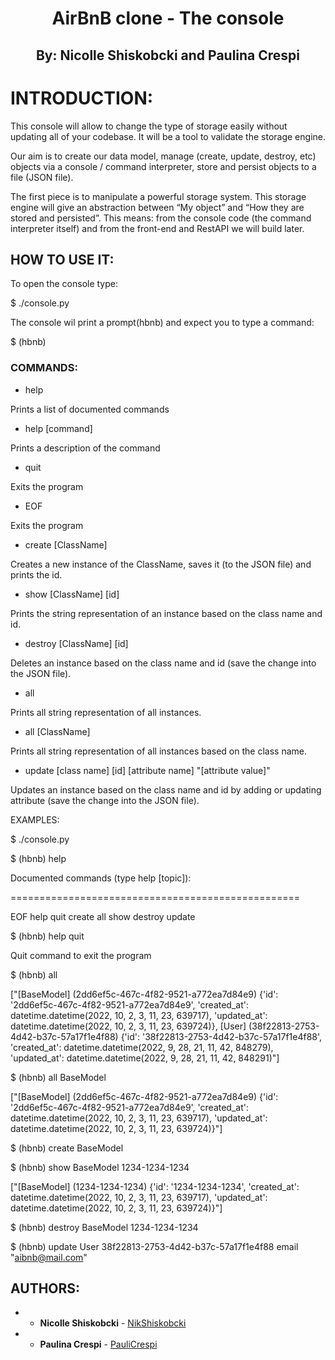 <h1 align="center">
AirBnB clone - The console
</h1>

<h2 align="center">
By: Nicolle Shiskobcki and Paulina Crespi
</h2>

# INTRODUCTION:

This console will allow to change the type of storage easily without updating all of your codebase. It will be a tool to validate the storage engine.

Our aim is to create our data model, manage (create, update, destroy, etc) objects via a console / command interpreter, store and persist objects to a file (JSON file).

The first piece is to manipulate a powerful storage system. This storage engine will give an abstraction between “My object” and “How they are stored and persisted”. 
This means: from the console code (the command interpreter itself) and from the front-end and RestAPI we will build later.

## HOW TO USE IT:

To open the console type:

$ ./console.py

The console wil print a prompt(hbnb) and expect you to type a command:

$ (hbnb) 

### COMMANDS:

- help

Prints a list of documented commands

- help [command]

Prints a description of the command

- quit

Exits the program

- EOF

Exits the program

- create [ClassName]

Creates a new instance of the ClassName, saves it (to the JSON file) and prints the id.

- show [ClassName] [id]

Prints the string representation of an instance based on the class name and id.

- destroy [ClassName] [id]

Deletes an instance based on the class name and id (save the change into the JSON file).

- all 

Prints all string representation of all instances.

- all [ClassName]

Prints all string representation of all instances based on the class name.

- update [class name] [id] [attribute name] "[attribute value]"

Updates an instance based on the class name and id by adding or updating attribute (save the change into the JSON file).


EXAMPLES:

$ ./console.py

$ (hbnb) help

Documented commands (type help [topic]):

==================================================

EOF help quit create all show destroy update 


$ (hbnb) help quit 

Quit command to exit the program

$ (hbnb) all

["[BaseModel] (2dd6ef5c-467c-4f82-9521-a772ea7d84e9) {'id': '2dd6ef5c-467c-4f82-9521-a772ea7d84e9', 'created_at': datetime.datetime(2022, 10, 2, 3, 11, 23, 639717), 'updated_at': datetime.datetime(2022, 10, 2, 3, 11, 23, 639724)}, [User] (38f22813-2753-4d42-b37c-57a17f1e4f88) {'id': '38f22813-2753-4d42-b37c-57a17f1e4f88', 'created_at': datetime.datetime(2022, 9, 28, 21, 11, 42, 848279), 'updated_at': datetime.datetime(2022, 9, 28, 21, 11, 42, 848291)"]

$ (hbnb) all BaseModel

["[BaseModel] (2dd6ef5c-467c-4f82-9521-a772ea7d84e9) {'id': '2dd6ef5c-467c-4f82-9521-a772ea7d84e9', 'created_at': datetime.datetime(2022, 10, 2, 3, 11, 23, 639717), 'updated_at': datetime.datetime(2022, 10, 2, 3, 11, 23, 639724)}"]

$ (hbnb) create BaseModel

$ (hbnb) show BaseModel 1234-1234-1234

["[BaseModel] (1234-1234-1234) {'id': '1234-1234-1234', 'created_at': datetime.datetime(2022, 10, 2, 3, 11, 23, 639717), 'updated_at': datetime.datetime(2022, 10, 2, 3, 11, 23, 639724)}"]

$ (hbnb) destroy BaseModel 1234-1234-1234

$ (hbnb) update User 38f22813-2753-4d42-b37c-57a17f1e4f88 email "aibnb@mail.com"


## AUTHORS:

- * **Nicolle Shiskobcki** - [NikShiskobcki](https://github.com/NikShiskobcki)
- * **Paulina Crespi** - [PauliCrespi](https://github.com/PauliCrespi)
